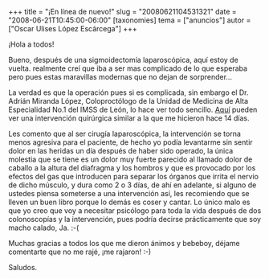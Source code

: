 +++
title = "¡En línea de nuevo!"
slug = "20080621104531321"
date = "2008-06-21T10:45:00-06:00"
[taxonomies]
tema = ["anuncios"]
autor = ["Oscar Ulises López Escárcega"]
+++

¡Hola a todos!

Bueno, después de una sigmoidectomía laparoscópica, aquí estoy de
vuelta. realmente creí que iba a ser mas complicado de lo que esperaba
pero pues estas maravillas modernas que no dejan de sorprender...

<!-- more -->
La verdad es que la operación pues si es complicada, sin embargo el Dr.
Adrián Miranda López, Coloproctólogo de la Unidad de Medicina de Alta
Especialidad No.1 del IMSS de León, lo hace ver todo sencillo.
[Aquí](http://mx.youtube.com/watch?v=5dPqIB7AU8k) pueden ver una
intervención quirúrgica similar a la que me hicieron hace 14 días.

Les comento que al ser cirugía laparoscópica, la intervención se torna
menos agresiva para el paciente, de hecho yo podía levantarme sin sentir
dolor en las heridas un día después de haber sido operado, la única
molestia que se tiene es un dolor muy fuerte parecido al llamado dolor
de caballo a la altura del diafragma y los hombros y que es provocado
por los efectos del gas que introducen para separar los órganos que
irrita el nervio de dicho músculo, y dura como 2 o 3 días, de ahí en
adelante, si alguno de ustedes piensa someterse a una intervención así,
les recomiendo que se lleven un buen libro porque lo demás es coser y
cantar.
Lo único malo es que yo creo que voy a necesitar psicólogo para toda la
vida después de dos colonoscopías y la intervención, pues podría decirse
prácticamente que soy macho calado, Ja. :-(

Muchas gracias a todos los que me dieron ánimos y bebeboy, déjame
comentarte que no me rajé, ¡me rajaron! :-)

Saludos.
